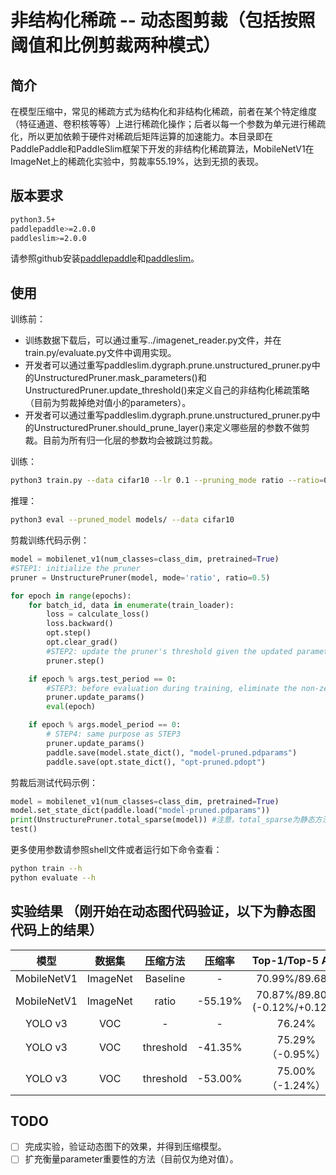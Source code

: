 # 非结构化稀疏 -- 动态图剪裁（包括按照阈值和比例剪裁两种模式）

## 简介

在模型压缩中，常见的稀疏方式为结构化和非结构化稀疏，前者在某个特定维度（特征通道、卷积核等等）上进行稀疏化操作；后者以每一个参数为单元进行稀疏化，所以更加依赖于硬件对稀疏后矩阵运算的加速能力。本目录即在PaddlePaddle和PaddleSlim框架下开发的非结构化稀疏算法，MobileNetV1在ImageNet上的稀疏化实验中，剪裁率55.19%，达到无损的表现。

## 版本要求
```bash
python3.5+
paddlepaddle>=2.0.0
paddleslim>=2.0.0
```

请参照github安装[paddlepaddle](https://github.com/PaddlePaddle/Paddle)和[paddleslim](https://github.com/PaddlePaddle/PaddleSlim)。

## 使用

训练前：
- 训练数据下载后，可以通过重写../imagenet_reader.py文件，并在train.py/evaluate.py文件中调用实现。
- 开发者可以通过重写paddleslim.dygraph.prune.unstructured_pruner.py中的UnstructuredPruner.mask_parameters()和UnstructuredPruner.update_threshold()来定义自己的非结构化稀疏策略（目前为剪裁掉绝对值小的parameters）。
- 开发者可以通过重写paddleslim.dygraph.prune.unstructured_pruner.py中的UnstructuredPruner.should_prune_layer()来定义哪些层的参数不做剪裁。目前为所有归一化层的参数均会被跳过剪裁。

训练：
```bash
python3 train.py --data cifar10 --lr 0.1 --pruning_mode ratio --ratio=0.5
```

推理：
```bash
python3 eval --pruned_model models/ --data cifar10
```

剪裁训练代码示例：
```python
model = mobilenet_v1(num_classes=class_dim, pretrained=True)
#STEP1: initialize the pruner
pruner = UnstructurePruner(model, mode='ratio', ratio=0.5)

for epoch in range(epochs):
    for batch_id, data in enumerate(train_loader):
        loss = calculate_loss()
        loss.backward()
        opt.step()
        opt.clear_grad()
        #STEP2: update the pruner's threshold given the updated parameters
        pruner.step()

    if epoch % args.test_period == 0:
        #STEP3: before evaluation during training, eliminate the non-zeros generated by opt.step(), which, however, the cached masks setting to be zeros.
        pruner.update_params()
        eval(epoch)

    if epoch % args.model_period == 0:
        # STEP4: same purpose as STEP3
        pruner.update_params()
        paddle.save(model.state_dict(), "model-pruned.pdparams")
        paddle.save(opt.state_dict(), "opt-pruned.pdopt")
```

剪裁后测试代码示例：
```python
model = mobilenet_v1(num_classes=class_dim, pretrained=True)
model.set_state_dict(paddle.load("model-pruned.pdparams"))
print(UnstructurePruner.total_sparse(model)) #注意，total_sparse为静态方法(static method)，可以不创建实例(instance)直接调用，方便只做测试的写法。
test()
```

更多使用参数请参照shell文件或者运行如下命令查看：
```bash
python train --h
python evaluate --h
```

## 实验结果 （刚开始在动态图代码验证，以下为静态图代码上的结果）

| 模型 | 数据集 | 压缩方法 | 压缩率| Top-1/Top-5 Acc | lr | threshold | epoch |
|:--:|:---:|:--:|:--:|:--:|:--:|:--:|:--:|
| MobileNetV1 | ImageNet | Baseline | - | 70.99%/89.68% | - | - | - |
| MobileNetV1 | ImageNet |   ratio  | -55.19% | 70.87%/89.80% (-0.12%/+0.12%) | 0.005 | - | 68 |
| YOLO v3     |  VOC     | - | - |76.24% | - | - | - |
| YOLO v3     |  VOC     |threshold | -41.35% | 75.29%（-0.95%） | 0.005 | 0.05 | 10w |
| YOLO v3     |  VOC     |threshold | -53.00% | 75.00%（-1.24%） | 0.005 | 0.075 | 10w |

## TODO

- [ ] 完成实验，验证动态图下的效果，并得到压缩模型。
- [ ] 扩充衡量parameter重要性的方法（目前仅为绝对值）。
